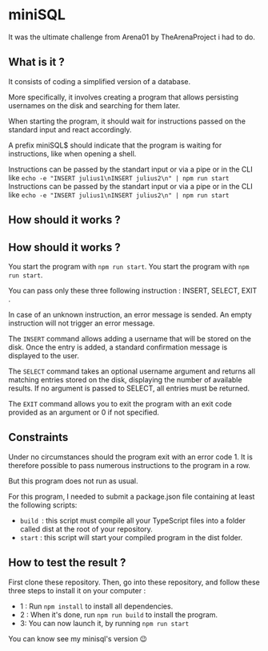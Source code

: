 # miniSQL
It was the ultimate challenge from Arena01 by TheArenaProject i had to do.  

<h2>What is it ?</h2>
It consists of coding a simplified version of a database.

More specifically, it involves creating a program that allows persisting usernames on the disk and searching for them later.

When starting the program, it should wait for instructions passed on the standard input and react accordingly.

A prefix miniSQL$ should indicate that the program is waiting for instructions, like when opening a shell.

Instructions can be passed by the standart input or via a pipe or in the CLI like ``` echo -e "INSERT julius1\nINSERT julius2\n" | npm run start ```
Instructions can be passed by the standart input or via a pipe or in the CLI like ``` echo -e "INSERT julius1\nINSERT julius2\n" | npm run start ```

<h2>How should it works ?</h2>
<h2>How should it works ?</h2>

You start the program with ```npm run start```.
You start the program with ```npm run start```.

You can pass only these three following instruction : INSERT, SELECT, EXIT .

In case of an unknown instruction, an error message is sended.
An empty instruction will not trigger an error message.

The ```INSERT``` command allows adding a username that will be stored on the disk.
Once the entry is added, a standard confirmation message is displayed to the user.

The ```SELECT``` command takes an optional username argument and returns all matching entries stored on the disk, displaying the number of available results. If no argument is passed to SELECT, all entries must be returned.

The ```EXIT``` command allows you to exit the program with an exit code provided as an argument or 0 if not specified.


<h2>Constraints</h2>

Under no circumstances should the program exit with an error code 1.
It is therefore possible to pass numerous instructions to the program in a row.

But this program does not run as usual.

For this program, I needed to submit a package.json file containing at least the following scripts:

 - ```build ```: this script must compile all your TypeScript files into a folder called dist at the root of your repository. 
 - ```start``` : this script will start your compiled program in the dist folder.

<h2>How to test the result ?</h2>

First clone these repository. Then, go into these repository, and follow these three steps to install it on your computer : 

- 1 : Run ```npm install``` to install all dependencies.
- 2 : When it's done, run ```npm run build``` to install the program.
- 3: You can now launch it, by running ```npm run start```

You can know see my minisql's version 😉